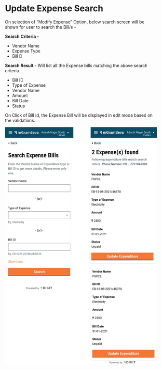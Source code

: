 # Update Expense Search

On selection of “Modify Expense” Option, below search screen will be shown for user to search the Bill/s -

**Search Criteria -**

* Vendor Name
* Expense Type
* Bill D

**Search Result -** Will list all the Expense bills matching the above search criteria

* Bill ID
* Type of Expense
* Vendor Name
* Amount
* Bill Date
* Status

On Click of Bill id, the Expense Bill will be displayed in edit mode based on the validations.

![](../../../.gitbook/assets/image%20%2831%29.png)

